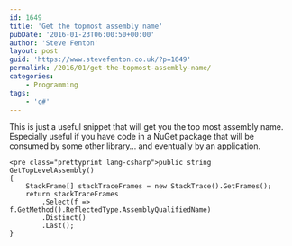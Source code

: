 ```yaml
---
id: 1649
title: 'Get the topmost assembly name'
pubDate: '2016-01-23T06:00:50+00:00'
author: 'Steve Fenton'
layout: post
guid: 'https://www.stevefenton.co.uk/?p=1649'
permalink: /2016/01/get-the-topmost-assembly-name/
categories:
    - Programming
tags:
    - 'c#'
---
```


This is just a useful snippet that will get you the top most assembly name. Especially useful if you have code in a NuGet package that will be consumed by some other library… and eventually by an application.

```
<pre class="prettyprint lang-csharp">public string GetTopLevelAssembly()
{
    StackFrame[] stackTraceFrames = new StackTrace().GetFrames();
    return stackTraceFrames
        .Select(f => f.GetMethod().ReflectedType.AssemblyQualifiedName)
        .Distinct()
        .Last();
}
```